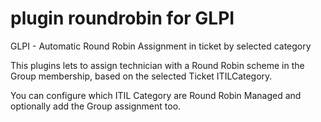 # plugin roundrobin for GLPI

GLPI - Automatic Round Robin Assignment in ticket by selected category

This plugins lets to assign technician with a Round Robin scheme in the Group membership, based on the selected Ticket ITILCategory.

You can configure which ITIL Category are Round Robin Managed and optionally add the Group assignment too.